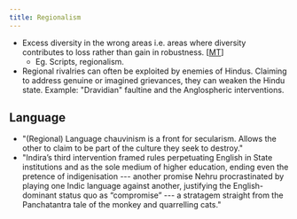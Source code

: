```yaml
---
title: Regionalism
---
```


- Excess diversity in the wrong areas i.e. areas where diversity contributes to loss rather than gain in robustness. \[[MT](https://manasataramgini.wordpress.com/2017/05/16/some-biological-analogies-for-certain-sociopolitical-issues/)\]
    - Eg. Scripts, regionalism.
- Regional rivalries can often be exploited by enemies of Hindus. Claiming to address genuine or imagined grievances, they can weaken the Hindu state. Example: "Dravidian" faultine and the Anglospheric interventions.

## Language
- "(Regional) Language chauvinism is a front for secularism. Allows the other to claim to be part of the culture they seek to destroy."
- "Indira’s third intervention framed rules perpetuating English in State institutions and as the sole medium of higher education, ending even the pretence of indigenisation --- another promise Nehru procrastinated by playing one Indic language against another, justifying the English-dominant status quo as “compromise” --- a stratagem straight from the Panchatantra tale of the monkey and quarrelling cats."